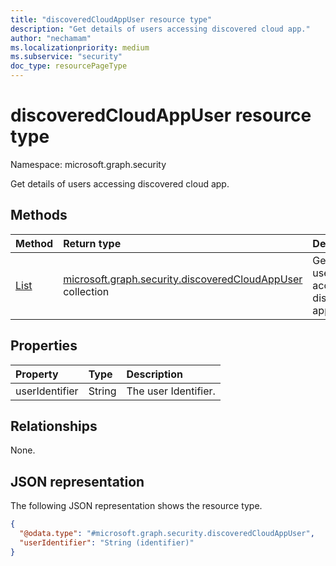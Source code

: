 ```yaml
---
title: "discoveredCloudAppUser resource type"
description: "Get details of users accessing discovered cloud app."
author: "nechamam"
ms.localizationpriority: medium
ms.subservice: "security"
doc_type: resourcePageType
---
```


# discoveredCloudAppUser resource type

Namespace: microsoft.graph.security

Get details of users accessing discovered cloud app.

## Methods
|Method|Return type|Description|
|:---|:---|:---|
|[List](../api/security-discoveredcloudappdetail-list-users.md)|[microsoft.graph.security.discoveredCloudAppUser](../resources/security-discoveredcloudappuser.md) collection|Get a list of users accessing discovered apps.|

## Properties
|Property|Type|Description|
|:---|:---|:---|
|userIdentifier|String|The user Identifier.|

## Relationships
None.

## JSON representation
The following JSON representation shows the resource type.
<!-- {
  "blockType": "resource",
  "keyProperty": "userIdentifier",
  "@odata.type": "microsoft.graph.security.discoveredCloudAppUser",
  "openType": false
}
-->
``` json
{
  "@odata.type": "#microsoft.graph.security.discoveredCloudAppUser",
  "userIdentifier": "String (identifier)"
}
```


